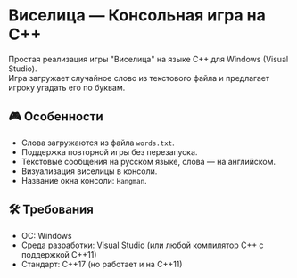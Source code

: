 # Виселица — Консольная игра на C++
Простая реализация игры "Виселица" на языке C++ для Windows (Visual Studio).  
Игра загружает случайное слово из текстового файла и предлагает игроку угадать его по буквам.

## 🎮 Особенности
- Слова загружаются из файла `words.txt`.
- Поддержка повторной игры без перезапуска.
- Текстовые сообщения на русском языке, слова — на английском.
- Визуализация виселицы в консоли.
- Название окна консоли: `Hangman`.

## 🛠 Требования
- ОС: Windows
- Среда разработки: Visual Studio (или любой компилятор C++ с поддержкой C++11)
- Стандарт: C++17 (но работает и на C++11)
